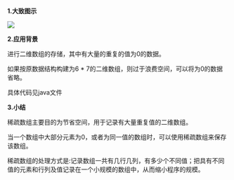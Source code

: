 **1.大致图示**

![](C:\Users\dopamine\Desktop\稀疏数组.png)

**2.应用背景** 

进行二维数组的存储，其中有大量的重复的值为0的数据。

如果按原数据结构构建为6 * 7的二维数组，则过于浪费空间，可以将为0的数据省略。

具体代码见java文件

**3.小结**

稀疏数组主要目的为节省空间，用于记录有大量重复值的二维数组。

当一个数组中大部分元素为0，或者为同一值的数组时，可以使用稀疏数组来保存该数组。

稀疏数组的处理方式是:记录数组一共有几行几列，有多少个不同值；把具有不同值的元素和行列及值记录在一个小规模的数组中，从而缩小程序的规模。